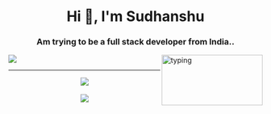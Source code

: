 
<h1 align="center">Hi 👋, I'm Sudhanshu</h1>
<h3 align="center">Am trying to be a full stack developer from India..</h3>



  
  <img alt="typing" align="right" height="100" width="200" src="https://c.tenor.com/HzrtGBa_hZgAAAAC/typing-anime.gif" />
<p align="left"> 
  <img src="https://github-readme-stats.vercel.app/api/top-langs/?username=10x-sid&layout=compact&theme=radical"/>
</p>






<hr/>

<div align="center">
<a href="https://github.com/10x-sid">
  <img align="center" src="https://github-readme-stats.vercel.app/api?username=10x-sid&theme=dracula" />
</a>
<br /><br />
<a href="https://github.com/10x-sid">
  <img align="center" src="https://github-readme-streak-stats.herokuapp.com/?user=10x-sid&theme=dracula" />
</a>
</div>
<!--
**10x-sid/10x-sid** is a ✨ _special_ ✨ repository because its `README.md` (this file) appears on your GitHub profile.

Here are some ideas to get you started:

- 🔭 I’m currently working on ...
- 🌱 I’m currently learning ...
- 👯 I’m looking to collaborate on ...
- 🤔 I’m looking for help with ...
- 💬 Ask me about ...
- 📫 How to reach me: ...
- 😄 Pronouns: ...
- ⚡ Fun fact: ...
-->

